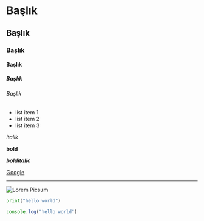 # Başlık

## Başlık

### Başlık

#### Başlık

##### Başlık

###### Başlık

- list item 1
- list item 2
- list item 3

*italik*

**bold**

***bolditalic***

[Google](https://google.com)

---

![Lorem Picsum](https://picsum.photos/200/300)

```python
print("hello world")
```

```javascript
console.log("hello world")
```


